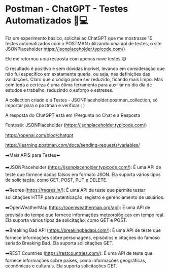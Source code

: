 # Postman - ChatGPT - Testes Automatizados 🧪💻

Fiz um experimento básico, solicitei ao ChatGPT que me mostrasse 10 testes automatizados com o POSTMAN utilizando uma api de testes, o site JSONPlaceholder https://jsonplaceholder.typicode.com/)

Ele me retornou uma resposta com apenas nove testes.😅

O resultado é positivo e  sem dúvidas incrível, levando em consideração que não fui específico em exatamente queria, ou seja, nas definições das validações. Claro que o código pode ser reduzido, ficando mais limpo. Mas com toda a certeza é uma ótima ferramenta para auxiliar no dia dia de estudos e trabalho, reduzindo o esforço e estreses. 

A collection criado é a Testes - JSONPlaceholder.postman_collection, só importar para o postman e verificar : )

A resposta do ChatGPT está em \Pergunta no Chat e a Resposta

Fontes🌐: 
JSONPlaceholder (https://jsonplaceholder.typicode.com/)

https://openai.com/blog/chatgpt

https://learning.postman.com/docs/sending-requests/variables/

➡️Mais APIS para Testes⬅️

➡️JSONPlaceholder (https://jsonplaceholder.typicode.com/): É uma API de teste que fornece dados falsos em formato JSON. Ela suporta vários tipos de solicitação, como GET, POST, PUT e DELETE.

➡️Reqres (https://reqres.in/): É uma API de teste que permite testar solicitações HTTP para autenticação, registro e gerenciamento de usuários.

➡️OpenWeatherMap (https://openweathermap.org/api): É uma API de previsão do tempo que fornece informações meteorológicas em tempo real. Ela suporta vários tipos de solicitação, como GET e POST.

➡️Breaking Bad API (https://breakingbadapi.com/): É uma API de teste que fornece informações sobre personagens, episódios e citações do famoso seriado Breaking Bad. Ela suporta solicitações GET.

➡️REST Countries (https://restcountries.com/): É uma API de teste que fornece informações sobre países, como informações geográficas, econômicas e culturais. Ela suporta solicitações GET.
